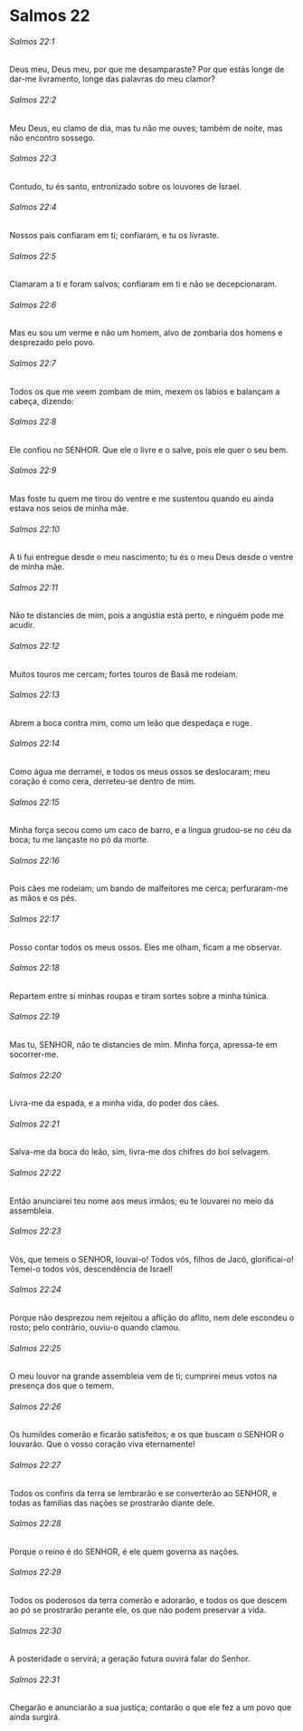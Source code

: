 # Salmos 22

###### Salmos 22:1

Deus meu, Deus meu, por que me desamparaste? Por que estás longe de dar-me livramento, longe das palavras do meu clamor?

###### Salmos 22:2

Meu Deus, eu clamo de dia, mas tu não me ouves; também de noite, mas não encontro sossego.

###### Salmos 22:3

Contudo, tu és santo, entronizado sobre os louvores de Israel.

###### Salmos 22:4

Nossos pais confiaram em ti; confiaram, e tu os livraste.

###### Salmos 22:5

Clamaram a ti e foram salvos; confiaram em ti e não se decepcionaram.

###### Salmos 22:6

Mas eu sou um verme e não um homem, alvo de zombaria dos homens e desprezado pelo povo.

###### Salmos 22:7

Todos os que me veem zombam de mim, mexem os lábios e balançam a cabeça, dizendo:

###### Salmos 22:8

Ele confiou no SENHOR. Que ele o livre e o salve, pois ele quer o seu bem.

###### Salmos 22:9

Mas foste tu quem me tirou do ventre e me sustentou quando eu ainda estava nos seios de minha mãe.

###### Salmos 22:10

A ti fui entregue desde o meu nascimento; tu és o meu Deus desde o ventre de minha mãe.

###### Salmos 22:11

Não te distancies de mim, pois a angústia está perto, e ninguém pode me acudir.

###### Salmos 22:12

Muitos touros me cercam; fortes touros de Basã me rodeiam.

###### Salmos 22:13

Abrem a boca contra mim, como um leão que despedaça e ruge.

###### Salmos 22:14

Como água me derramei, e todos os meus ossos se deslocaram; meu coração é como cera, derreteu-se dentro de mim.

###### Salmos 22:15

Minha força secou como um caco de barro, e a língua grudou-se no céu da boca; tu me lançaste no pó da morte.

###### Salmos 22:16

Pois cães me rodeiam; um bando de malfeitores me cerca; perfuraram-me as mãos e os pés.

###### Salmos 22:17

Posso contar todos os meus ossos. Eles me olham, ficam a me observar.

###### Salmos 22:18

Repartem entre si minhas roupas e tiram sortes sobre a minha túnica.

###### Salmos 22:19

Mas tu, SENHOR, não te distancies de mim. Minha força, apressa-te em socorrer-me.

###### Salmos 22:20

Livra-me da espada, e a minha vida, do poder dos cães.

###### Salmos 22:21

Salva-me da boca do leão, sim, livra-me dos chifres do boi selvagem.

###### Salmos 22:22

Então anunciarei teu nome aos meus irmãos; eu te louvarei no meio da assembleia.

###### Salmos 22:23

Vós, que temeis o SENHOR, louvai-o! Todos vós, filhos de Jacó, glorificai-o! Temei-o todos vós, descendência de Israel!

###### Salmos 22:24

Porque não desprezou nem rejeitou a aflição do aflito, nem dele escondeu o rosto; pelo contrário, ouviu-o quando clamou.

###### Salmos 22:25

O meu louvor na grande assembleia vem de ti; cumprirei meus votos na presença dos que o temem.

###### Salmos 22:26

Os humildes comerão e ficarão satisfeitos; e os que buscam o SENHOR o louvarão. Que o vosso coração viva eternamente!

###### Salmos 22:27

Todos os confins da terra se lembrarão e se converterão ao SENHOR, e todas as famílias das nações se prostrarão diante dele.

###### Salmos 22:28

Porque o reino é do SENHOR, é ele quem governa as nações.

###### Salmos 22:29

Todos os poderosos da terra comerão e adorarão, e todos os que descem ao pó se prostrarão perante ele, os que não podem preservar a vida.

###### Salmos 22:30

A posteridade o servirá; a geração futura ouvirá falar do Senhor.

###### Salmos 22:31

Chegarão e anunciarão a sua justiça; contarão o que ele fez a um povo que ainda surgirá.

